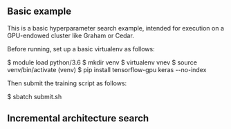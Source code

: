 ## Basic example

This is a basic hyperparameter search example, intended for execution on a
GPU-endowed cluster like Graham or Cedar.

Before running, set up a basic virtualenv as follows:

$ module load python/3.6
$ mkdir venv
$ virtualenv vnev
$ source venv/bin/activate
(venv) $ pip install tensorflow-gpu keras --no-index

Then submit the training script as follows:

$ sbatch submit.sh


## Incremental architecture search
